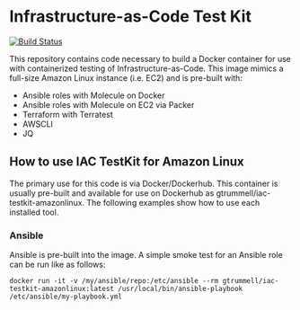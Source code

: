 Infrastructure-as-Code Test Kit
===============================

[![Build Status](https://travis-ci.org/gtrummell/iac-testkit-amazonlinux.svg?branch=master)](https://travis-ci.org/gtrummell/iac-testkit-amazonlinux)

This repository contains code necessary to build a Docker container for use
with containerized testing of Infrastructure-as-Code.  This image mimics a
full-size Amazon Linux instance (i.e. EC2) and is pre-built with:
- Ansible roles with Molecule on Docker
- Ansible roles with Molecule on EC2 via Packer
- Terraform with Terratest
- AWSCLI
- JQ

How to use IAC TestKit for Amazon Linux
---------------------------------

The primary use for this code is via Docker/Dockerhub.  This container is
usually pre-built and available for use on Dockerhub as
gtrummell/iac-testkit-amazonlinux.  The following examples show how to use each
installed tool.

### Ansible

Ansible is pre-built into the image.  A simple smoke test for an Ansible
role can be run like as follows:

`docker run -it -v /my/ansible/repo:/etc/ansible --rm gtrummell/iac-testkit-amazonlinux:latest /usr/local/bin/ansible-playbook /etc/ansible/my-playbook.yml`
